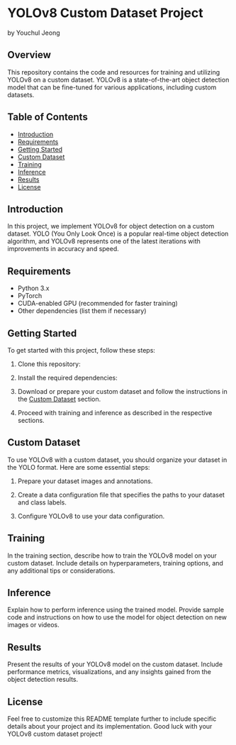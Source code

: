 # YOLOv8 Custom Dataset Project   
by Youchul Jeong

## Overview
This repository contains the code and resources for training and utilizing YOLOv8 on a custom dataset. YOLOv8 is a state-of-the-art object detection model that can be fine-tuned for various applications, including custom datasets.

## Table of Contents
- [Introduction](#introduction)
- [Requirements](#requirements)
- [Getting Started](#getting-started)
- [Custom Dataset](#custom-dataset)
- [Training](#training)
- [Inference](#inference)
- [Results](#results)
- [License](#license)

## Introduction
In this project, we implement YOLOv8 for object detection on a custom dataset. YOLO (You Only Look Once) is a popular real-time object detection algorithm, and YOLOv8 represents one of the latest iterations with improvements in accuracy and speed.

## Requirements
- Python 3.x
- PyTorch
- CUDA-enabled GPU (recommended for faster training)
- Other dependencies (list them if necessary)

## Getting Started
To get started with this project, follow these steps:

1. Clone this repository:

2. Install the required dependencies:

3. Download or prepare your custom dataset and follow the instructions in the [Custom Dataset](#custom-dataset) section.

4. Proceed with training and inference as described in the respective sections.

## Custom Dataset
To use YOLOv8 with a custom dataset, you should organize your dataset in the YOLO format. Here are some essential steps:

1. Prepare your dataset images and annotations.

2. Create a data configuration file that specifies the paths to your dataset and class labels.

3. Configure YOLOv8 to use your data configuration.

## Training
In the training section, describe how to train the YOLOv8 model on your custom dataset. Include details on hyperparameters, training options, and any additional tips or considerations.

## Inference
Explain how to perform inference using the trained model. Provide sample code and instructions on how to use the model for object detection on new images or videos.

## Results
Present the results of your YOLOv8 model on the custom dataset. Include performance metrics, visualizations, and any insights gained from the object detection results.

## License
Feel free to customize this README template further to include specific details about your project and its implementation. Good luck with your YOLOv8 custom dataset project!

